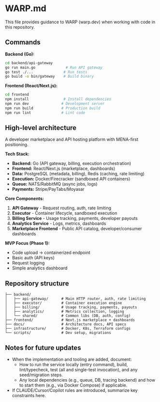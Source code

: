 # WARP.md

This file provides guidance to WARP (warp.dev) when working with code in this repository.

## Commands

**Backend (Go):**
```bash
cd backend/api-gateway
go run main.go              # Run API gateway
go test ./...              # Run tests
go build -o bin/gateway    # Build binary
```

**Frontend (React/Next.js):**
```bash
cd frontend
npm install                # Install dependencies
npm run dev               # Development server
npm run build             # Production build
npm run lint              # Lint code
```

## High-level architecture

A developer marketplace and API hosting platform with MENA-first positioning.

**Tech Stack:**
- **Backend:** Go (API gateway, billing, execution orchestration)
- **Frontend:** React/Next.js (marketplace, dashboards)
- **Data:** PostgreSQL (metadata, billing), Redis (caching, rate limiting)
- **Execution:** Docker/Firecracker (sandboxed API containers)
- **Queue:** NATS/RabbitMQ (async jobs, logs)
- **Payments:** Stripe/PayTabs/Moyasar

**Core Components:**

1. **API Gateway** - Request routing, auth, rate limiting
2. **Executor** - Container lifecycle, sandboxed execution
3. **Billing Service** - Usage tracking, payments, developer payouts
4. **Analytics Service** - Logs, metrics, dashboards
5. **Marketplace Frontend** - Public API catalog, developer/consumer dashboards

**MVP Focus (Phase 1):**
- Code upload → containerized endpoint
- Basic auth (API keys)
- Request logging
- Simple analytics dashboard

## Repository structure

```
├── backend/
│   ├── api-gateway/      # Main HTTP router, auth, rate limiting
│   ├── executor/         # Container execution engine
│   ├── billing/          # Usage tracking, payments, payouts
│   ├── analytics/        # Metrics collection, logging
│   └── shared/           # Common libs (DB, auth, config)
├── frontend/             # Next.js marketplace + dashboards
├── docs/                 # Architecture docs, API specs
├── infrastructure/       # Docker, K8s, Terraform configs
└── scripts/              # Dev setup, migrations
```

## Notes for future updates

- When the implementation and tooling are added, document:
  - How to run the service locally (entry command), build, lint/typecheck, test (all and single-test invocation), and any seed/migration steps.
  - Any local dependencies (e.g., queue, DB, tracing backend) and how to start them (e.g., via Docker Compose) if applicable.
- If CLAUDE/Cursor/Copilot rules are introduced, summarize key constraints here.
